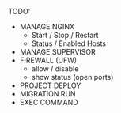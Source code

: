 TODO:
- MANAGE NGINX
  - Start / Stop / Restart
  - Status / Enabled Hosts 
- MANAGE SUPERVISOR
- FIREWALL (UFW)
  - allow / disable
  - show status (open ports)
- PROJECT DEPLOY
- MIGRATION RUN
- EXEC COMMAND
